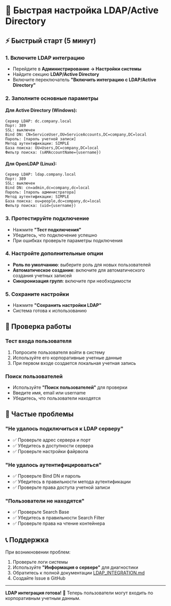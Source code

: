 # 🚀 Быстрая настройка LDAP/Active Directory

## ⚡ Быстрый старт (5 минут)

### 1. Включите LDAP интеграцию
- Перейдите в **Администрирование → Настройки системы**
- Найдите секцию **LDAP/Active Directory**
- Включите переключатель **"Включить интеграцию с LDAP/Active Directory"**

### 2. Заполните основные параметры

#### Для Active Directory (Windows):
```
Сервер LDAP: dc.company.local
Порт: 389
SSL: выключен
Bind DN: CN=ServiceUser,OU=ServiceAccounts,DC=company,DC=local
Пароль: [пароль учетной записи]
Метод аутентификации: SIMPLE
База поиска: OU=Users,DC=company,DC=local
Фильтр поиска: (sAMAccountName={username})
```

#### Для OpenLDAP (Linux):
```
Сервер LDAP: ldap.company.local
Порт: 389
SSL: выключен
Bind DN: cn=admin,dc=company,dc=local
Пароль: [пароль администратора]
Метод аутентификации: SIMPLE
База поиска: ou=people,dc=company,dc=local
Фильтр поиска: (uid={username})
```

### 3. Протестируйте подключение
- Нажмите **"Тест подключения"**
- Убедитесь, что подключение успешно
- При ошибках проверьте параметры подключения

### 4. Настройте дополнительные опции
- **Роль по умолчанию**: выберите роль для новых пользователей
- **Автоматическое создание**: включите для автоматического создания учетных записей
- **Синхронизация групп**: включите при необходимости

### 5. Сохраните настройки
- Нажмите **"Сохранить настройки LDAP"**
- Система готова к использованию

## 🔧 Проверка работы

### Тест входа пользователя
1. Попросите пользователя войти в систему
2. Используйте его корпоративные учетные данные
3. При первом входе создается локальная учетная запись

### Поиск пользователей
- Используйте **"Поиск пользователей"** для проверки
- Введите имя, email или username
- Убедитесь, что пользователи находятся

## 🚨 Частые проблемы

### "Не удалось подключиться к LDAP серверу"
- ✅ Проверьте адрес сервера и порт
- ✅ Убедитесь в доступности сервера
- ✅ Проверьте настройки файрвола

### "Не удалось аутентифицироваться"
- ✅ Проверьте Bind DN и пароль
- ✅ Убедитесь в правильности метода аутентификации
- ✅ Проверьте права доступа учетной записи

### "Пользователи не находятся"
- ✅ Проверьте Search Base
- ✅ Убедитесь в правильности Search Filter
- ✅ Проверьте права на чтение контейнера

## 📞 Поддержка

При возникновении проблем:
1. Проверьте логи системы
2. Используйте **"Информация о сервере"** для диагностики
3. Обратитесь к полной документации [LDAP_INTEGRATION.md](LDAP_INTEGRATION.md)
4. Создайте Issue в GitHub

---

**LDAP интеграция готова!** 🎉 Теперь пользователи могут входить по корпоративным учетным данным.
